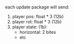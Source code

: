each update package will send:

1. player pos: float \* 3 (12b)
2. player rot: float \* 3 (12b)
3. player state: (1b):
   - horizontal: 2 bites
   - etc

